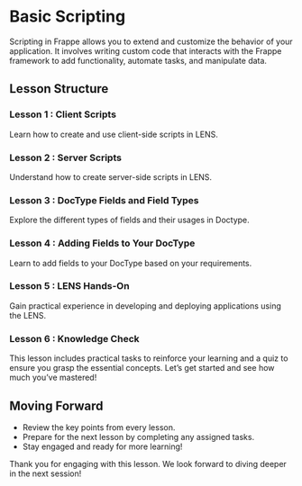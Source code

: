# Basic Scripting

Scripting in Frappe allows you to extend and customize the behavior of your application. It involves writing custom code that interacts with the Frappe framework to add functionality, automate tasks, and manipulate data.

## Lesson Structure

### Lesson 1 : Client Scripts

Learn how to create and use client-side scripts in LENS.

### Lesson 2 : Server Scripts

Understand how to create server-side scripts in LENS.

### Lesson 3 : DocType Fields and Field Types

Explore the different types of fields and their usages in Doctype.

### Lesson 4 : Adding Fields to Your DocType

Learn to add fields to your DocType based on your requirements.

### Lesson 5 : LENS Hands-On

Gain practical experience in developing and deploying applications using the LENS.

### Lesson 6 : Knowledge Check

This lesson includes practical tasks to reinforce your learning and a quiz to ensure you grasp the essential concepts. Let’s get started and see how much you’ve mastered!

## Moving Forward

-   Review the key points from every lesson.
-   Prepare for the next lesson by completing any assigned tasks.
-   Stay engaged and ready for more learning!

Thank you for engaging with this lesson. We look forward to diving deeper in the next session!
<!--stackedit_data:
eyJoaXN0b3J5IjpbMTQyNzM5MDgyOCwtNTQwOTQ0MzYyXX0=
-->